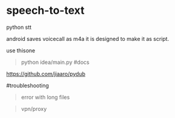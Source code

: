 # speech-to-text
python stt

android saves voicecall as m4a it is designed to make it as script.

use thisone 
>python idea/main.py
#docs


https://github.com/jiaaro/pydub

#troubleshooting

> error with long files

> vpn/proxy

